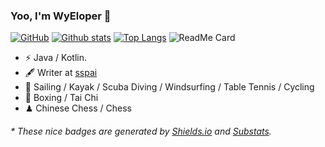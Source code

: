 
<!--
### Hi there 👋
**WyEloper/WyEloper** is a ✨ _special_ ✨ repository because its `README.md` (this file) appears on your GitHub profile.

Here are some ideas to get you started:

- 🔭 I’m currently working on ...
- 🌱 I’m currently learning ...
- 👯 I’m looking to collaborate on ...
- 🤔 I’m looking for help with ...
- 💬 Ask me about ...
- 📫 How to reach me: ...
- 😄 Pronouns: ...
- ⚡ Fun fact: ...
-->

### Yoo, I'm WyEloper 👋

[![GitHub](https://img.shields.io/badge/dynamic/json?logo=github&label=GitHub&labelColor=495867&color=495867&query=%24.data.totalSubs&url=https%3A%2F%2Fapi.spencerwoo.com%2Fsubstats%2F%3Fsource%3Dgithub%26queryKey%3Dhayschan&style=flat-square)](https://github.com/WyEloper)
[![Github stats](https://github-readme-stats.vercel.app/api?username=WyEloper&show_icons=true&include_all_commits=true)](https://github.com/WyEloper/github-readme-stats)
[![Top Langs](https://github-readme-stats.vercel.app/api/top-langs/?username=WyEloper&layout=compact)](https://github.com/WyEloper/github-readme-stats)
![ReadMe Card](https://github-readme-stats.vercel.app/api/pin/?username=WyEloper&repo=WyEloper)



- ⚡ Java / Kotlin.
- 🖋 Writer at [sspai](https://sspai.com/u/hvvlsjqb/updates)
- 🏃 Sailing / Kayak / Scuba Diving / Windsurfing / Table Tennis / Cycling
- 🥋 Boxing / Tai Chi
- ♟ Chinese Chess / Chess 

<h6>* These nice badges are generated by <a href="https://shields.io/">Shields.io</a> and <a href="https://github.com/spencerwooo/Substats">Substats</a>.</h6>

